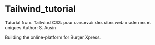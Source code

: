 # Tailwind_tutorial
Tutorial from: 
Tailwind CSS: pour concevoir des sites web modernes et uniques
Author: S. Ausin

Building the online-platform for Burger Xpress.
